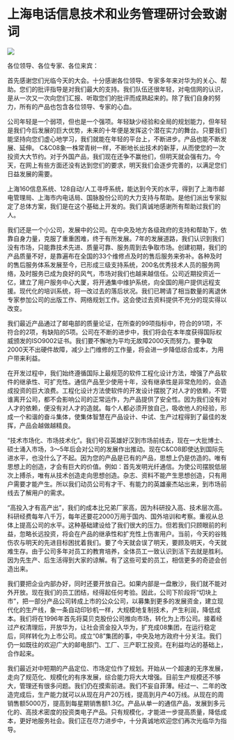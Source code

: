 # 上海电话信息技术和业务管理研讨会致谢词
<img class="pv" src="https://api.visitor.plantree.me/visitor-badge/pv?namespace=plantree.me&key=renzhengfei-speeches/上海电话信息技术和业务管理研讨会致谢词.md">


各位领导、各位专家、各位来宾：

首先感谢您们光临今天的大会。十分感谢各位领导、专家多年来对华为的关心、帮助。您们的批评指导是对我们最大的支持。我们队伍还很年轻，对电信网的认识，是从一次又一次向您们汇报、听取您们的批评而成熟起来的。除了我们自身的努力，所有的产品也包含各位领导、专家的心血。

公司年轻是一个弱项，但也是一个强项。年轻缺少经验和全局的规划能力，但年轻是我们今后发展的巨大优势，未来的十年便是发挥这个潜在实力的舞台。只要我们能坚持向您们虚心地学习，我们就能在年轻的平台上，不断进步。产品也能不断发展、延伸。 C&C08象一株常青树一样，不断地长出技术的新芽，从而使您的一次投资大大节约。对于外国产品，我们现在还争不赢他们，但明天就会强有力。今天，在网上有些方面还没有达到您们的要求，明天我们会逐步完善的，以满足您们日益发展的需要。

上海160信息系统、128自动/人工寻呼系统，能达到今天的水平，得到了上海市邮电管理局、上海市内电话局、国脉股份公司的大力支持与帮助。是他们派出专家拟定了总体方案，我们是在这个基础上开发的。我们真诚地感谢所有帮助过我们的人。

我们还是一个小公司，发展中的公司。在中央及地方各级政府的支持和帮助下，依靠自身力量，克服了重重困难，终于有所发展。7年的发展道路，我们认识到我们没有市场，只能靠技术先进、质量可靠、服务周到去争取市场。创建初期，我们的产品质量不好，是靠遍布在全国的33个维修点及时的售后服务来弥补。各种及时的售后服务体系发展至今，已形成三级支持系统，200名优秀技术人员的服务网络，及时服务已成为良好的风气，市场对我们也越来越信任。公司近期投资近一亿，建立了用户服务中心大厦，将开通集中维护系统，向全国的用户提供远程支援。现代化的培训系统，将一改过去的落后状况。我们已聘请了相当数量的离退休专家参加公司的出版工作、网络规划工作。这会使过去资料提供不充分的现实得以改变。

我们最近产品通过了邮电部的质量论证，在所查的99项指标中，符合的91项，不符合的2项，有缺陷的5项。公司在不断的进步中，我们将会在本年度获得国际权威颁发的ISO9002证书。我们要不懈地为平均无故障2000天而努力。要争取2000天不出硬件故障，减少上门维修的工作量，将会进一步降低综合成本，为用户带来利益。

在开发过程中，我们始终遵循国际上最规范的软件工程化设计方法，增强了产品软件的继承性、可扩充性。通信产品至少使用十年，没有继承性是非常危险的，会造成投资的巨大浪费。工程化设计方法使软件的开发设计摆脱了对人才的依赖，不管谁离开公司，都不会影响公司的正常运作，为产品提供了安全性。因为我们没有对人才的依赖，便没有对人才的造就。每个人都必须开放自己，吸收他人的经验，形成一个和谐的奋斗集体，使集体智慧在产品设计、中试、生产过程得到了最佳的发挥，产品会越做越精良。

 “技术市场化、市场技术化”。我们号召英雄好汉到市场前线去，现在一大批博士、硕士涌入市场，3～5年后会对公司的发展作出推动。现在C&C08即使达到国际先进水平，也没什么了不起。因为您的产品是已有的产品，思想上仍是仿造的。唯有思想上的创造，才会有巨大的价值。例如：首先发明光纤通信。为使公司摆脱低层次上搏杀，唯有从技术创造走向思想创造。杂志、资料不能产生思想创造，只有用户需要才能产生。所以我们动员公司有才干、有能力的英雄豪杰站出来，到市场前线去了解用户的需求。

“高投入才有高产出”，我们的成本比兄弟厂家高，因为科研投入高、技术层次高。科研经费每年八千万，每年还要花2000万用于国内、国外培训和考察。重视从总体上提高公司的水平。这种基础建设给了我们很大的压力。但若我们只顾眼前的利益，忽略长远投资，将会在产品的继承性和扩充性上伤害用户。当前，今天的谷贱伤农与明天的先进目标困扰着我们。要了今天就会误了明天，要顾及明天，今天就难生存。由于公司多年对员工的教育培养，全体员工一致认识到活下去就是胜利。因为先生产、后生活得到大家的谅解。有了这些可爱的员工，相信更多的奇迹会创造出来。

我们要把企业内部办好，同时还要开放自己。如果内部是一盘散沙，我们就不能对外开放。现在我们的员工团结，经得起任何考验。因此，公司下阶段将“切块上市”，把一部分产品公司转成上市的公众公司，以募集到更多的发展资金，建立现代化的生产线，象一条自动印钞机一样，大规模地复制技术，产生利润，降低成本。我们将在1996年首先将莫贝克股份公司推向市场，转化为上市公司。接着经过产权清理后，开放华为，让社会资金投入华为，扩充成08集团，在运行稳定后，同样转化为上市公司。成立“08”集团的事，中央及地方政府十分关注。我们仍一如既往的欢迎广大的邮电部门、工厂、三产职工投资。在利益均沾的基础上，合作起来。

我们最近对中短期的产品定位、市场定位作了规划。开始从一个超速的无序发展，走向了规范化、规模化的有序发展，综合能力将大大增强。目前生产规模还不够大，管理还有很多问题。我们仍在摸索前进。我们不妄自菲薄。经过一、二年的改造完成后，生产能力就可以从现在月产20万线，提高到月产40万线。从现在的周销售额5000万，提高到每星期销售额1.3亿。产品从单一的通信产品，发展到多元化的、高技术密度的投资类电子产品。只有规模化，才能进一步提高质量，降低成本，更好地服务社会。我们正在尽力进步中，十分真诚地欢迎您们再次光临华为指导。
